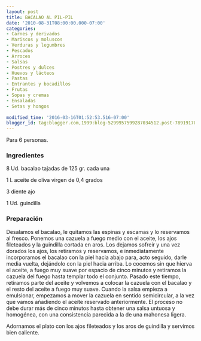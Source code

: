 ```yaml
---
layout: post
title: BACALAO AL PIL-PIL
date: '2010-08-31T08:00:00.000-07:00'
categories:
- Carnes y derivados
- Mariscos y moluscos
- Verduras y legumbres
- Pescados
- Arroces
- Salsas
- Postres y dulces
- Huevos y lácteos
- Pastas
- Entrantes y bocadillos
- Frutas
- Sopas y cremas
- Ensaladas
- Setas y hongos
 
modified_time: '2016-03-16T01:52:53.516-07:00'
blogger_id: tag:blogger.com,1999:blog-5299957599287034512.post-7891917806295725264
---
```


Para 6 personas.

<h3>Ingredientes</h3>

8 Ud. bacalao tajadas de 125 gr. cada una

1 l. aceite de oliva virgen de 0,4 grados

3 diente ajo

1 Ud. guindilla

<h3>Preparación</h3>

Desalamos el bacalao, le quitamos las espinas y escamas y lo reservamos al fresco. Ponemos una cazuela a fuego medio con el aceite, los ajos fileteados y la guindilla cortada en aros. Los dejamos sofreir y una vez dorados los ajos, los retiramos y reservamos, e inmediatamente incorporamos el bacalao con la piel hacia abajo para, acto seguido, darle media vuelta, dejándolo con la piel hacia arriba. Lo cocemos sin que hierva el aceite, a fuego muy suave por espacio de cinco minutos y retiramos la cazuela del fuego hasta templar todo el conjunto. Pasado este tiempo, retiramos parte del aceite y volvemos a colocar la cazuela con el bacalao y el resto del aceite a fuego muy suave. Cuando la salsa empieza a emulsionar, empezamos a mover la cazuela en sentido semicircular, a la vez que vamos añadiendo el aceite reservado anteriormente. El proceso no debe durar más de cinco minutos hasta obtener una salsa untuosa y homogénea, con una consistencia parecida a la de una mahonesa ligera.

Adornamos el plato con los ajos fileteados y los aros de guindilla y servimos bien caliente.

